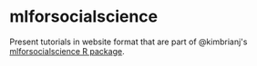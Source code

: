 # mlforsocialscience
Present tutorials in website format that are part of @kimbrianj's [mlforsocialscience R package](https://github.com/kimbrianj/mlforsocialscience).
